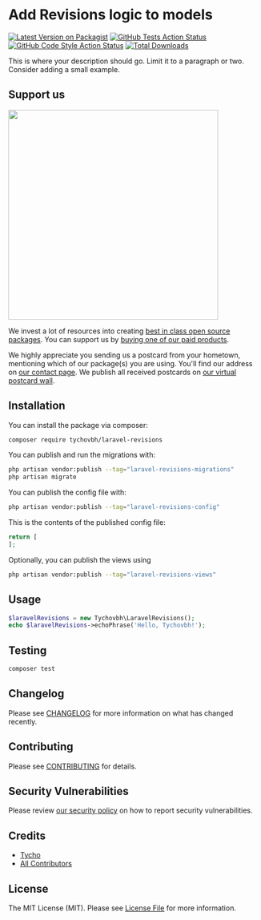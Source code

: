 # Add Revisions logic to models

[![Latest Version on Packagist](https://img.shields.io/packagist/v/tychovbh/laravel-revisions.svg?style=flat-square)](https://packagist.org/packages/tychovbh/laravel-revisions)
[![GitHub Tests Action Status](https://img.shields.io/github/actions/workflow/status/tychovbh/laravel-revisions/run-tests.yml?branch=main&label=tests&style=flat-square)](https://github.com/tychovbh/laravel-revisions/actions?query=workflow%3Arun-tests+branch%3Amain)
[![GitHub Code Style Action Status](https://img.shields.io/github/actions/workflow/status/tychovbh/laravel-revisions/fix-php-code-style-issues.yml?branch=main&label=code%20style&style=flat-square)](https://github.com/tychovbh/laravel-revisions/actions?query=workflow%3A"Fix+PHP+code+style+issues"+branch%3Amain)
[![Total Downloads](https://img.shields.io/packagist/dt/tychovbh/laravel-revisions.svg?style=flat-square)](https://packagist.org/packages/tychovbh/laravel-revisions)

This is where your description should go. Limit it to a paragraph or two. Consider adding a small example.

## Support us

[<img src="https://github-ads.s3.eu-central-1.amazonaws.com/laravel-revisions.jpg?t=1" width="419px" />](https://spatie.be/github-ad-click/laravel-revisions)

We invest a lot of resources into creating [best in class open source packages](https://spatie.be/open-source). You can support us by [buying one of our paid products](https://spatie.be/open-source/support-us).

We highly appreciate you sending us a postcard from your hometown, mentioning which of our package(s) you are using. You'll find our address on [our contact page](https://spatie.be/about-us). We publish all received postcards on [our virtual postcard wall](https://spatie.be/open-source/postcards).

## Installation

You can install the package via composer:

```bash
composer require tychovbh/laravel-revisions
```

You can publish and run the migrations with:

```bash
php artisan vendor:publish --tag="laravel-revisions-migrations"
php artisan migrate
```

You can publish the config file with:

```bash
php artisan vendor:publish --tag="laravel-revisions-config"
```

This is the contents of the published config file:

```php
return [
];
```

Optionally, you can publish the views using

```bash
php artisan vendor:publish --tag="laravel-revisions-views"
```

## Usage

```php
$laravelRevisions = new Tychovbh\LaravelRevisions();
echo $laravelRevisions->echoPhrase('Hello, Tychovbh!');
```

## Testing

```bash
composer test
```

## Changelog

Please see [CHANGELOG](CHANGELOG.md) for more information on what has changed recently.

## Contributing

Please see [CONTRIBUTING](CONTRIBUTING.md) for details.

## Security Vulnerabilities

Please review [our security policy](../../security/policy) on how to report security vulnerabilities.

## Credits

- [Tycho](https://github.com/tychovbh)
- [All Contributors](../../contributors)

## License

The MIT License (MIT). Please see [License File](LICENSE.md) for more information.
